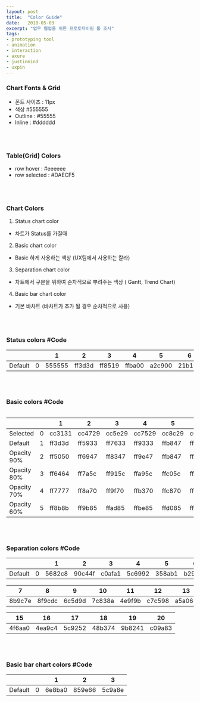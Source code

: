 ```yaml
---
layout: post
title:  "Color Guide"
date:   2018-05-03
excerpt: "업무 협업을 위한 프로토타이핑 툴 조사"
tags:
- prototyping tool
- animation
- interaction
- axure
- justinmind
- uxpin
---
```


      
### Chart Fonts & Grid

* 폰트 사이즈 : 11px 
* 색상 #555555
* Outline : #55555
* Inline : #dddddd
<br>
<br>

### Table(Grid) Colors

* row hover : #eeeeee
* row selected : #DAECF5
<br>
<br>

### Chart Colors

1. Status chart color
  * 차트가 Status를 가질때
2. Basic chart color
  * Basic 하게 사용하는 색상 (UX팀에서 사용하는 칼라)
3. Separation chart color
  * 차트에서 구분을 위하여 순차적으로 뿌려주는 색상 ( Gantt, Trend Chart)
4. Basic bar chart color
  * 기본 바차트 (바차트가 추가 될 경우 순차적으로 사용)
<br>
<br>

### Status colors #Code

<table>
    <thead>
      <tr>
        <th></th>
        <th></th> 
        <th>1</th>
        <th>2</th>
        <th>3</th>
        <th>4</th>
        <th>5</th>
        <th>6</th>
        <th>7</th>
      </tr>
    </thead>
    <tbody>
     <tr>
        <td>Default</td>
        <td>0</td> 
        <td>555555</td>
        <td>ff3d3d</td>
        <td>ff8519</td>
        <td>ffba00</td>
        <td>a2c900</td>
        <td>21b100</td>
        <td>3793ff</td>
      </tr>
    </tbody>
</table>
<br>
<br>

### Basic colors #Code

<div style="width:100%; overflow:auto;">
<table>
    <thead>
      <tr>
        <th></th>
        <th></th> 
        <th>1</th>
        <th>2</th>
        <th>3</th>
        <th>4</th>
        <th>5</th>
        <th>6</th>
        <th>7</th>
        <th>8</th> 
        <th>9</th>
        <th>10</th>
        <th>11</th>
        <th>12</th>
        <th>13</th>
        <th>14</th>
        <th>15</th>
        <th>16</th>
        <th>17</th>
        <th>18</th>
        <th>19</th>
        <th>20</th>
      </tr>
    </thead>
    <tbody>
     <tr>
        <td>Selected</td>
        <td>0</td> 
        <td>cc3131</td>
        <td>cc4729</td>
        <td>cc5e29</td>
        <td>cc7529</td>
        <td>cc8c29</td>
        <td>c6b700</td>
        <td>8fb200</td>
        <td>51a800</td>
        <td>1e9e00</td>
        <td>1a8e00</td>
        <td>008e78</td>
        <td>009fa7</td>
        <td>0086ba</td>
        <td>3163cc</td>
        <td>4e5ac2</td>
        <td>724abf</td>
        <td>9532a8</td>
        <td>b43b82</td>
        <td>cc3c66</td>
        <td>9a8878</td>
      </tr>
      <tr>
        <td>Default</td>
        <td>1</td> 
        <td>ff3d3d</td>
        <td>ff5933</td>
        <td>ff7633</td>
        <td>ff9333</td>
        <td>ffb847</td>
        <td>ffd400</td>
        <td>b3de00</td>
        <td>66d200</td>
        <td>25c500</td>
        <td>21b100</td>
        <td>19baa1</td>
        <td>00c7d1</td>
        <td>00a7e8</td>
        <td>3d7cff</td>
        <td>6270f2</td>
        <td>8e5def</td>
        <td>ba3ed2</td>
        <td>e14aa3</td>
        <td>ff4b80</td>
        <td>c1aa96</td>
      </tr>
      <tr>
        <td>Opacity 90%</td>
        <td>2</td> 
        <td>ff5050</td>
        <td>ff6947</td>
        <td>ff8347</td>
        <td>ff9e47</td>
        <td>ffb847</td>
        <td>ffd819</td>
        <td>bae119</td>
        <td>75d619</td>
        <td>3acb19</td>
        <td>37b919</td>
        <td>1abaa2</td>
        <td>19ccd6</td>
        <td>19b0ea</td>
        <td>5089ff</td>
        <td>717ef3</td>
        <td>996df1</td>
        <td>c151d6</td>
        <td>e45cac</td>
        <td>ff5d8c</td>
        <td>c7b2a0</td>
      </tr>
      <tr>
        <td>Opacity 80%</td>
        <td>3</td> 
        <td>ff6464</td>
        <td>ff7a5c</td>
        <td>ff915c</td>
        <td>ffa95c</td>
        <td>ffc05c</td>
        <td>ffdd33</td>
        <td>c2e533</td>
        <td>85db33</td>
        <td>51d133</td>
        <td>4dc133</td>
        <td>33c1ac</td>
        <td>33d2da</td>
        <td>33b9ed</td>
        <td>6496ff</td>
        <td>818df5</td>
        <td>a57df2</td>
        <td>c865db</td>
        <td>e76eb5</td>
        <td>ff6f99</td>
        <td>cdbbab</td>
      </tr>
      <tr>
        <td>Opacity 70%</td>
        <td>4</td> 
        <td>ff7777</td>
        <td>ff8a70</td>
        <td>ff9f70</td>
        <td>ffb370</td>
        <td>ffc870</td>
        <td>ffe14c</td>
        <td>cae84c</td>
        <td>94df4c</td>
        <td>66d64c</td>
        <td>63c84c</td>
        <td>4cc9b6</td>
        <td>4cd8df</td>
        <td>4cc1ef</td>
        <td>77a3ff</td>
        <td>919bf6</td>
        <td>b08df4</td>
        <td>cf78df</td>
        <td>ea80be</td>
        <td>ff81a6</td>
        <td>d3c3b5</td>
      </tr>
      <tr>
        <td>Opacity 60%</td>
        <td>5</td> 
        <td>ff8b8b</td>
        <td>ff9b85</td>
        <td>ffad85</td>
        <td>ffbe85</td>
        <td>ffd085</td>
        <td>ffe566</td>
        <td>d1eb66</td>
        <td>a3e466</td>
        <td>7cdc66</td>
        <td>7ad066</td>
        <td>66d1c1</td>
        <td>66dde3</td>
        <td>66caf1</td>
        <td>8bb0ff</td>
        <td>a1a9f7</td>
        <td>bb9ef5</td>
        <td>d68be4</td>
        <td>ed92c8</td>
        <td>ff93b3</td>
        <td>daccc0</td>
      </tr>
    </tbody>
</table>
</div>
<br>
<br>

### Separation colors #Code

<table>
    <thead>
      <tr>
        <th></th>
        <th></th> 
        <th>1</th>
        <th>2</th>
        <th>3</th>
        <th>4</th>
        <th>5</th>
        <th>6</th>
      </tr>
    </thead>
    <tbody>
     <tr>
        <td>Default</td>
        <td>0</td> 
        <td>5682c8</td>
        <td>90c44f</td>
        <td>c0afa1</td>
        <td>5c6992</td>
        <td>358ab1</td>
        <td>b29b5e</td>
      </tr>
    </tbody>
</table>
<table>
    <thead>
      <tr>
        <th>7</th>
        <th>8</th> 
        <th>9</th>
        <th>10</th>
        <th>11</th>
        <th>12</th>
        <th>13</th>
        <th>14</th>
      </tr>
    </thead>
    <tbody>
     <tr>
        <td>8b9c7e</td>
        <td>8f9cdc</td> 
        <td>6c5d9d</td>
        <td>7c838a</td>
        <td>4e9f9b</td>
        <td>c7c598</td>
        <td>a5a064</td>
        <td>9e6c94</td>
      </tr>
    </tbody>
</table>
<table>
    <thead>
      <tr>
        <th>15</th>
        <th>16</th> 
        <th>17</th>
        <th>18</th>
        <th>19</th>
        <th>20</th>
      </tr>
    </thead>
    <tbody>
     <tr>
        <td>4f6aa0</td>
        <td>4ea9c4</td>
        <td>5c9252</td>
        <td>48b374</td>
        <td>9b8241</td>
        <td>c09a83</td>
      </tr>
    </tbody>
</table>
<br>
<br>

### Basic bar chart colors #Code

<table>
    <thead>
      <tr>
        <th></th>
        <th></th> 
        <th>1</th>
        <th>2</th>
        <th>3</th>
      </tr>
    </thead>
    <tbody>
     <tr>
        <td>Default</td>
        <td>0</td> 
        <td>6e8ba0</td>
        <td>859e66</td>
        <td>5c9a8e</td>
      </tr>
    </tbody>
</table>